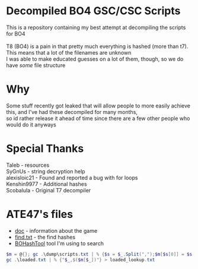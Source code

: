 # Decompiled BO4 GSC/CSC Scripts
This is a repository containing my best attempt at decompiling the scripts for BO4\
\
T8 (BO4) is a pain in that pretty much everything is hashed (more than t7). This means that a lot of the filenames are unknown\
I was able to make educated guesses on a lot of them, though, so we do have *some* file structure
# Why
Some stuff recently got leaked that will allow people to more easily achieve this, and I've had these decompiled for many months,\
so id rather release it ahead of time since there are a few other people who would do it anyways

# Special Thanks
Taleb - resources\
SyGnUs - string decryption help\
alexisloic21 - Found and reported a bug with for loops\
Kenshin9977 - Additional hashes\
Scobalula - Original T7 decompiler

# ATE47's files

- [doc](doc/index.md) - information about the game
- [find.txt](find.txt) - the find hashes
- [BOHashTool](https://github.com/ate47/BOHashTool) tool I'm using to search

```powershell
$m = @{}; gc .\dump\scripts.txt | % {$s = $_.Split(",");$m[$s[0]] = $s[1]}
gc .\loaded.txt | % {"$_,$($m[$_])"} > loaded_lookup.txt
```